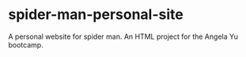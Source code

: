 # spider-man-personal-site
A personal website for spider man. An HTML project for the Angela Yu bootcamp. 

